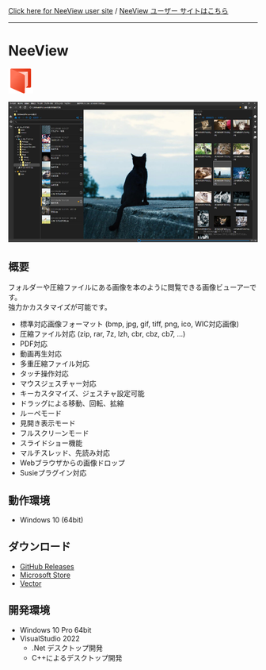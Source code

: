 [Click here for NeeView user site](https://neelabo.github.io/NeeView/en-us/) / [NeeView ユーザー サイトはこちら](https://neelabo.github.io/NeeView/ja-jp/)

----

# NeeView

![App Icon](MakePackage/Appx/Resources/Assets/AppStoreLogo.scale-100.png) 

![Screenshot](docs/assets/images/neeview39.jpg)

## 概要

 フォルダーや圧縮ファイルにある画像を本のように閲覧できる画像ビューアーです。  
 強力かカスタマイズが可能です。

  * 標準対応画像フォーマット (bmp, jpg, gif, tiff, png, ico, WIC対応画像)
  * 圧縮ファイル対応 (zip, rar, 7z, lzh, cbr, cbz, cb7, ...)
  * PDF対応
  * 動画再生対応
  * 多重圧縮ファイル対応
  * タッチ操作対応
  * マウスジェスチャー対応
  * キーカスタマイズ、ジェスチャ設定可能
  * ドラッグによる移動、回転、拡縮
  * ルーペモード
  * 見開き表示モード
  * フルスクリーンモード
  * スライドショー機能
  * マルチスレッド、先読み対応
  * Webブラウザからの画像ドロップ
  * Susieプラグイン対応

 
 ## 動作環境

  * Windows 10 (64bit)

  ## ダウンロード

- [GitHub Releases](https://github.com/neelabo/NeeView/releases)
- [Microsoft Store](https://www.microsoft.com/store/apps/9p24z53hc1jr)
- [Vector](https://www.vector.co.jp/soft/winnt/art/se512262.html)

## 開発環境

* Windows 10 Pro 64bit
* VisualStudio 2022
    - .Net デスクトップ開発
    - C++によるデスクトップ開発



